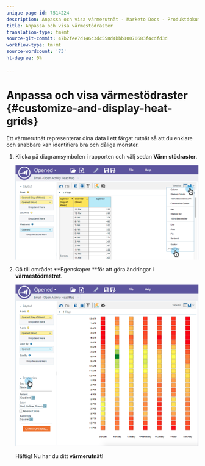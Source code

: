 ```yaml
---
unique-page-id: 7514224
description: Anpassa och visa värmerutnät - Marketo Docs - Produktdokumentation
title: Anpassa och visa värmestödraster
translation-type: tm+mt
source-git-commit: 47b2fee7d146c3dc558d4bbb10070683f4cdfd3d
workflow-type: tm+mt
source-wordcount: '73'
ht-degree: 0%

---
```



# Anpassa och visa värmestödraster {#customize-and-display-heat-grids}

Ett värmerutnät representerar dina data i ett färgat rutnät så att du enklare och snabbare kan identifiera bra och dåliga mönster.

1. Klicka på diagramsymbolen i rapporten och välj sedan **Värm stödraster**.

   ![](assets/image2015-5-4-15-3a2-3a17.png)

1. Gå till området **Egenskaper **för att göra ändringar i **värmestödrastret**.

   ![](assets/image2015-5-4-16-3a7-3a9.png)

   Häftig! Nu har du ditt **värmerutnät**!

